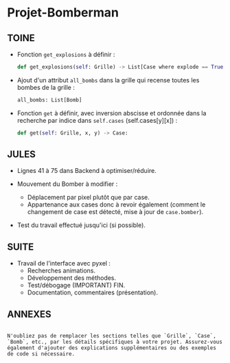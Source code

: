 # Projet-Bomberman

## TOINE

- Fonction `get_explosions` à définir :
  ```python
  def get_explosions(self: Grille) -> List[Case where explode == True]:
  ```

- Ajout d'un attribut `all_bombs` dans la grille qui recense toutes les bombes de la grille :
  ```python
  all_bombs: List[Bomb]
  ```

- Fonction `get` à définir, avec inversion abscisse et ordonnée dans la recherche par indice dans `self.cases` (self.cases[y][x]) :
  ```python
  def get(self: Grille, x, y) -> Case:
  ```

## JULES

- Lignes 41 à 75 dans Backend à optimiser/réduire.

- Mouvement du Bomber à modifier :
  - Déplacement par pixel plutôt que par case.
  - Appartenance aux cases donc à revoir également (comment le changement de case est détecté, mise à jour de `case.bomber`).

- Test du travail effectué jusqu'ici (si possible).

## SUITE

- Travail de l'interface avec pyxel :
  - Recherches animations.
  - Développement des méthodes.
  - Test/débogage (IMPORTANT) FIN.
  - Documentation, commentaires (présentation).

## ANNEXES
```

N'oubliez pas de remplacer les sections telles que `Grille`, `Case`, `Bomb`, etc., par les détails spécifiques à votre projet. Assurez-vous également d'ajouter des explications supplémentaires ou des exemples de code si nécessaire.
